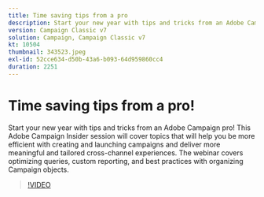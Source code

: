 ```yaml
---
title: Time saving tips from a pro
description: Start your new year with tips and tricks from an Adobe Campaign pro! This Adobe Campaign Insider session will cover topics that will help you be more efficient… (Descriptions should be between 60 and 160 characters)
version: Campaign Classic v7
solution: Campaign, Campaign Classic v7
kt: 10504
thumbnail: 343523.jpeg
exl-id: 52cce634-d50b-43a6-b093-64d959860cc4
duration: 2251
---
```

# Time saving tips from a pro!

Start your new year with tips and tricks from an Adobe Campaign pro! This Adobe Campaign Insider session will cover topics that will help you be more efficient with creating and launching campaigns and deliver more meaningful and tailored cross-channel experiences. The webinar covers optimizing queries, custom reporting, and best practices with organizing Campaign objects.

>[!VIDEO](https://video.tv.adobe.com/v/343523/?quality=12&learn=on)
